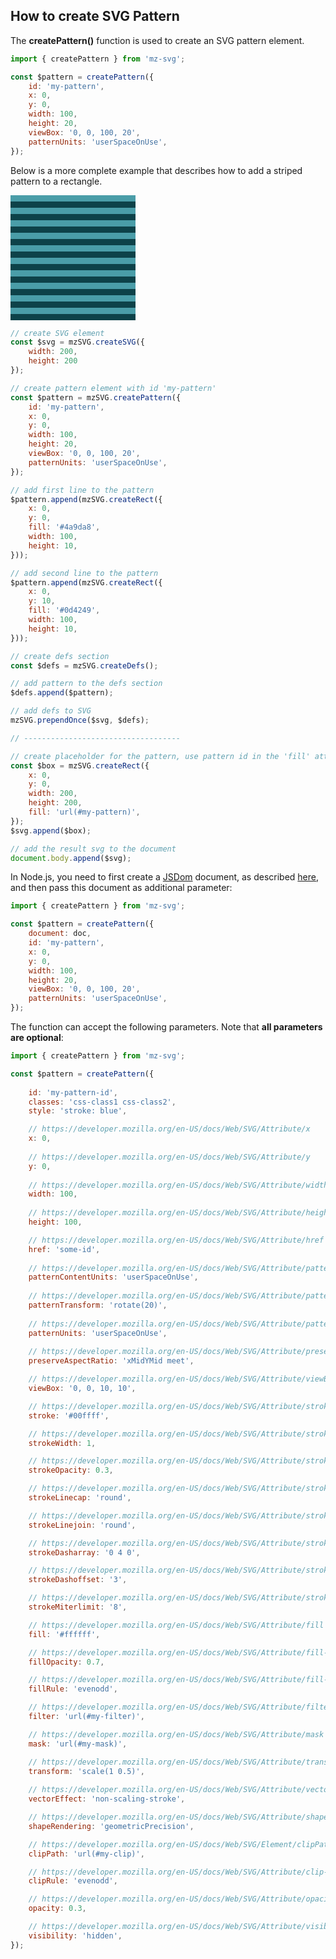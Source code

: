 ## How to create SVG Pattern

The **createPattern()** function is used to create an SVG pattern element.

```js
import { createPattern } from 'mz-svg';

const $pattern = createPattern({
    id: 'my-pattern',
    x: 0,
    y: 0,
    width: 100,
    height: 20,
    viewBox: '0, 0, 100, 20',
    patternUnits: 'userSpaceOnUse',
});
```

Below is a more complete example that describes how to add a striped pattern to a rectangle.

<div class="flex flex-col justify-center items-center my-6">
    <svg xmlns="http://www.w3.org/2000/svg" width="200" height="200" viewBox="0 0 200 200"><pattern x="0" y="0" width="100" height="20" patternUnits="userSpaceOnUse" viewBox="0, 0, 100, 20" id="my-pattern"><rect x="0" y="0" width="100" height="10" fill="#4a9da8"></rect><rect x="0" y="10" width="100" height="10" fill="#0d4249"></rect></pattern><rect x="0" y="0" width="200" height="200" fill="url(#my-pattern)"></rect></svg>
</div>

```js
// create SVG element
const $svg = mzSVG.createSVG({
    width: 200,
    height: 200
});

// create pattern element with id 'my-pattern'
const $pattern = mzSVG.createPattern({
    id: 'my-pattern',
    x: 0,
    y: 0,
    width: 100,
    height: 20,
    viewBox: '0, 0, 100, 20',
    patternUnits: 'userSpaceOnUse',
});

// add first line to the pattern
$pattern.append(mzSVG.createRect({
    x: 0,
    y: 0,
    fill: '#4a9da8',
    width: 100,
    height: 10,
}));

// add second line to the pattern
$pattern.append(mzSVG.createRect({
    x: 0,
    y: 10,
    fill: '#0d4249',
    width: 100,
    height: 10,
}));

// create defs section
const $defs = mzSVG.createDefs();

// add pattern to the defs section
$defs.append($pattern);

// add defs to SVG
mzSVG.prependOnce($svg, $defs);

// -----------------------------------

// create placeholder for the pattern, use pattern id in the 'fill' attribute
const $box = mzSVG.createRect({
    x: 0,
    y: 0,
    width: 200,
    height: 200,
    fill: 'url(#my-pattern)',
});
$svg.append($box);

// add the result svg to the document
document.body.append($svg);
```

In Node.js, you need to first create a [JSDom](https://github.com/jsdom/jsdom) document, as described [here](/pages/nodejs-usage.html), and then pass this document as additional parameter:

```js
import { createPattern } from 'mz-svg';

const $pattern = createPattern({
    document: doc,
    id: 'my-pattern',
    x: 0,
    y: 0,
    width: 100,
    height: 20,
    viewBox: '0, 0, 100, 20',
    patternUnits: 'userSpaceOnUse',
});
```

The function can accept the following parameters. Note that **all parameters are optional**:

```js
import { createPattern } from 'mz-svg';

const $pattern = createPattern({
    
    id: 'my-pattern-id',
    classes: 'css-class1 css-class2',
    style: 'stroke: blue',

    // https://developer.mozilla.org/en-US/docs/Web/SVG/Attribute/x
    x: 0,
    
    // https://developer.mozilla.org/en-US/docs/Web/SVG/Attribute/y
    y: 0,
    
    // https://developer.mozilla.org/en-US/docs/Web/SVG/Attribute/width
    width: 100,
    
    // https://developer.mozilla.org/en-US/docs/Web/SVG/Attribute/height
    height: 100,

    // https://developer.mozilla.org/en-US/docs/Web/SVG/Attribute/href
    href: 'some-id',
    
    // https://developer.mozilla.org/en-US/docs/Web/SVG/Attribute/patternContentUnits
    patternContentUnits: 'userSpaceOnUse',
    
    // https://developer.mozilla.org/en-US/docs/Web/SVG/Attribute/patternTransform
    patternTransform: 'rotate(20)',
    
    // https://developer.mozilla.org/en-US/docs/Web/SVG/Attribute/patternUnits
    patternUnits: 'userSpaceOnUse',
    
    // https://developer.mozilla.org/en-US/docs/Web/SVG/Attribute/preserveAspectRatio
    preserveAspectRatio: 'xMidYMid meet',

    // https://developer.mozilla.org/en-US/docs/Web/SVG/Attribute/viewBox
    viewBox: '0, 0, 10, 10',

    // https://developer.mozilla.org/en-US/docs/Web/SVG/Attribute/stroke
    stroke: '#00ffff',

    // https://developer.mozilla.org/en-US/docs/Web/SVG/Attribute/stroke-width
    strokeWidth: 1,

    // https://developer.mozilla.org/en-US/docs/Web/SVG/Attribute/stroke-opacity
    strokeOpacity: 0.3,

    // https://developer.mozilla.org/en-US/docs/Web/SVG/Attribute/stroke-linecap
    strokeLinecap: 'round',

    // https://developer.mozilla.org/en-US/docs/Web/SVG/Attribute/stroke-linejoin
    strokeLinejoin: 'round',

    // https://developer.mozilla.org/en-US/docs/Web/SVG/Attribute/stroke-dasharray
    strokeDasharray: '0 4 0',

    // https://developer.mozilla.org/en-US/docs/Web/SVG/Attribute/stroke-dashoffset
    strokeDashoffset: '3',

    // https://developer.mozilla.org/en-US/docs/Web/SVG/Attribute/stroke-miterlimit
    strokeMiterlimit: '8',

    // https://developer.mozilla.org/en-US/docs/Web/SVG/Attribute/fill
    fill: '#ffffff',

    // https://developer.mozilla.org/en-US/docs/Web/SVG/Attribute/fill-opacity
    fillOpacity: 0.7,

    // https://developer.mozilla.org/en-US/docs/Web/SVG/Attribute/fill-rule
    fillRule: 'evenodd',

    // https://developer.mozilla.org/en-US/docs/Web/SVG/Attribute/filter
    filter: 'url(#my-filter)',

    // https://developer.mozilla.org/en-US/docs/Web/SVG/Attribute/mask
    mask: 'url(#my-mask)',

    // https://developer.mozilla.org/en-US/docs/Web/SVG/Attribute/transform
    transform: 'scale(1 0.5)',
    
    // https://developer.mozilla.org/en-US/docs/Web/SVG/Attribute/vector-effect
    vectorEffect: 'non-scaling-stroke',

    // https://developer.mozilla.org/en-US/docs/Web/SVG/Attribute/shape-rendering
    shapeRendering: 'geometricPrecision',

    // https://developer.mozilla.org/en-US/docs/Web/SVG/Element/clipPath
    clipPath: 'url(#my-clip)',

    // https://developer.mozilla.org/en-US/docs/Web/SVG/Attribute/clip-rule
    clipRule: 'evenodd',

    // https://developer.mozilla.org/en-US/docs/Web/SVG/Attribute/opacity
    opacity: 0.3,

    // https://developer.mozilla.org/en-US/docs/Web/SVG/Attribute/visibility
    visibility: 'hidden',
});
```

